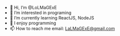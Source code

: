 - 👋 Hi, I’m @LoLMaGExE
- 👀 I’m interested in programing
- 🌱 I’m currently learning ReactJS, NodeJS
- 💞️ I enjoy programming
- 📫 How to reach me email: LaLMaGExE@gmail.com

<!---
LoLMaGExE/LoLMaGExE is a ✨ special ✨ repository because its `README.md` (this file) appears on your GitHub profile.
You can click the Preview link to take a look at your changes.
--->
